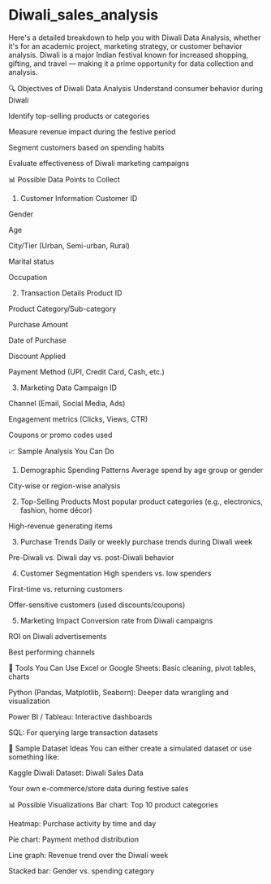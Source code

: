 # Diwali_sales_analysis


Here's a detailed breakdown to help you with Diwali Data Analysis, whether it's for an academic project, marketing strategy, or customer behavior analysis. Diwali is a major Indian festival known for increased shopping, gifting, and travel — making it a prime opportunity for data collection and analysis.

🔍 Objectives of Diwali Data Analysis
Understand consumer behavior during Diwali

Identify top-selling products or categories

Measure revenue impact during the festive period

Segment customers based on spending habits

Evaluate effectiveness of Diwali marketing campaigns

📊 Possible Data Points to Collect
1. Customer Information
Customer ID

Gender

Age

City/Tier (Urban, Semi-urban, Rural)

Marital status

Occupation

2. Transaction Details
Product ID

Product Category/Sub-category

Purchase Amount

Date of Purchase

Discount Applied

Payment Method (UPI, Credit Card, Cash, etc.)

3. Marketing Data
Campaign ID

Channel (Email, Social Media, Ads)

Engagement metrics (Clicks, Views, CTR)

Coupons or promo codes used

📈 Sample Analysis You Can Do
1. Demographic Spending Patterns
Average spend by age group or gender

City-wise or region-wise analysis

2. Top-Selling Products
Most popular product categories (e.g., electronics, fashion, home décor)

High-revenue generating items

3. Purchase Trends
Daily or weekly purchase trends during Diwali week

Pre-Diwali vs. Diwali day vs. post-Diwali behavior

4. Customer Segmentation
High spenders vs. low spenders

First-time vs. returning customers

Offer-sensitive customers (used discounts/coupons)

5. Marketing Impact
Conversion rate from Diwali campaigns

ROI on Diwali advertisements

Best performing channels

📌 Tools You Can Use
Excel or Google Sheets: Basic cleaning, pivot tables, charts

Python (Pandas, Matplotlib, Seaborn): Deeper data wrangling and visualization

Power BI / Tableau: Interactive dashboards

SQL: For querying large transaction datasets

📁 Sample Dataset Ideas
You can either create a simulated dataset or use something like:

Kaggle Diwali Dataset: Diwali Sales Data

Your own e-commerce/store data during festive sales

📊 Possible Visualizations
Bar chart: Top 10 product categories

Heatmap: Purchase activity by time and day

Pie chart: Payment method distribution

Line graph: Revenue trend over the Diwali week

Stacked bar: Gender vs. spending category
